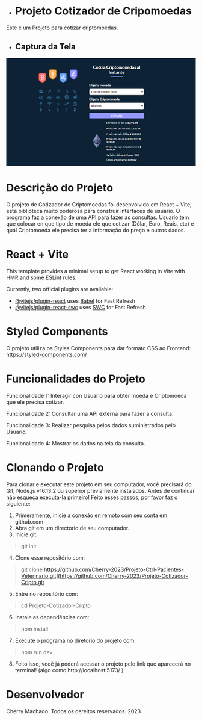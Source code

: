 - # Projeto Cotizador de Cripomoedas
Este é um Projeto para cotizar criptomoedas.

- ## Captura da Tela   
![alt text](https://github.com/Cherry-2023/Projeto-Cotizador-Cripto/blob/master/src/assets/Pantalla.png)

# Descrição do Projeto

O projeto de Cotizador de Criptomoedas foi desenvolvido em React + Vite, esta biblioteca muito poderosa para construir interfaces de usuario. O programa faz a conexão de uma API para fazer as consultas. Usuario tem que colocar en que tipo de moeda ele que cotizar (Dólar, Euro, Reais, etc) e quál Criptomoeda ele precisa ter a informação do preço e outros dados.

# React + Vite

This template provides a minimal setup to get React working in Vite with HMR and some ESLint rules.

Currently, two official plugins are available:

- [@vitejs/plugin-react](https://github.com/vitejs/vite-plugin-react/blob/main/packages/plugin-react/README.md) uses [Babel](https://babeljs.io/) for Fast Refresh
- [@vitejs/plugin-react-swc](https://github.com/vitejs/vite-plugin-react-swc) uses [SWC](https://swc.rs/) for Fast Refresh

# Styled Components

O projeto utiliza os Styles Components para dar formato CSS ao Frontend: https://styled-components.com/

# Funcionalidades do Projeto

Funcionalidade 1: Interagir con Usuario para obter moeda e Criptomoeda que ele precisa cotizar.

Funcionalidade 2: Consultar uma API externa para fazer a consulta.

Funcionalidade 3: Realizar pesquisa pelos dados suministrados pelo Usuario.

Funcionalidade 4: Mostrar os dados na tela da consulta.

# Clonando o Projeto

Para clonar e executar este projeto em seu computador, você precisará do Git, Node.js v16.13.2 ou superior previamente instalados.
Antes de continuar não esqueça executá-la primeiro!
Feito esses passos, por favor faz o siguiente:

1) Primeramente, inicie a conexão en remoto com seu conta em github.com
2) Abra git em um directorio de seu computador.
3) Inicie git:
> git init
4) Clone esse repositório com:
> git clone https://github.com/Cherry-2023/Projeto-Ctrl-Pacientes-Veterinario.git](https://github.com/Cherry-2023/Projeto-Cotizador-Cripto.git
5) Entre no repositório com:
>  cd Projeto-Cotizador-Cripto
6) Instale as dependências com:
> npm install
7) Execute o programa no diretorio do projeto com:
> npm run dev
8) Feito isso, você já poderá acessar o projeto pelo link que aparecerá no terminal! (algo como  http://localhost:5173/ )

# Desenvolvedor

Cherry Machado. Todos os dereitos reservados. 2023.
